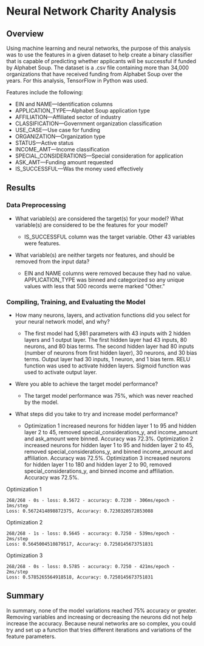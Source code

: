 # Neural Network Charity Analysis

## Overview

Using machine learning and neural networks, the purpose of this analysis was to use the features in a given dataset to help create a binary classifier that is capable of predicting whether applicants will be successful if funded by Alphabet Soup. The dataset is a .csv file containing more than 34,000 organizations that have received funding from Alphabet Soup over the years. For this analysis, TensorFlow in Python was used. 

Features include the following:  
* EIN and NAME—Identification columns
* APPLICATION_TYPE—Alphabet Soup application type
* AFFILIATION—Affiliated sector of industry
* CLASSIFICATION—Government organization classification
* USE_CASE—Use case for funding
* ORGANIZATION—Organization type
* STATUS—Active status
* INCOME_AMT—Income classification
* SPECIAL_CONSIDERATIONS—Special consideration for application
* ASK_AMT—Funding amount requested
* IS_SUCCESSFUL—Was the money used effectively

## Results

### Data Preprocessing
* What variable(s) are considered the target(s) for your model? What variable(s) are considered to be the features for your model?

  * IS_SUCCESSFUL column was the target variable. Other 43 variables were features.
 
* What variable(s) are neither targets nor features, and should be removed from the input data?
  * EIN and NAME columns were removed because they had no value. APPLICATION_TYPE was binned and categorized so any unique values with less that 500 records werre marked "Other."

### Compiling, Training, and Evaluating the Model

* How many neurons, layers, and activation functions did you select for your neural network model, and why?
  * The first model had 5,981 parameters with 43 inputs with 2 hidden layers and 1 output layer. The first hidden layer had 43 inputs, 80 neurons, and 80 bias terms. The second hidden layer had 80 inputs (number of neurons from first hidden layer), 30 neurons, and 30 bias terms. Output layer had 30 inputs, 1 neuron, and 1 bias term. RELU function was used to activate hidden layers. Sigmoid function was used to activate output layer. 

* Were you able to achieve the target model performance?
  * The target model performance was 75%, which was never reached by the model. 
  
* What steps did you take to try and increase model performance?
  * Optimization 1 increased neurons for hidden layer 1 to 95 and hidden layer 2 to 45, removed special_considerations_y, and income_amount and ask_amount were binned. Accuracy was 72.3%. Optimization 2 increased neurons for hidden layer 1 to 95 and hidden layer 2 to 45, removed special_considerations_y, and binned income_amount and affiliation. Accuracy was 72.5%. Optimization 3 increased neurons for hidden layer 1 to 180 and hidden layer 2 to 90, removed special_considerations_y, and binned income and affiliation. Accuracy was 72.5%.
 
 Optimization 1
 ```
 268/268 - 0s - loss: 0.5672 - accuracy: 0.7230 - 306ms/epoch - 1ms/step
Loss: 0.5672414898872375, Accuracy: 0.7230320572853088
 ```
 
 Optimization 2
 
 ```
268/268 - 1s - loss: 0.5645 - accuracy: 0.7250 - 539ms/epoch - 2ms/step
Loss: 0.5645004510879517, Accuracy: 0.7250145673751831
 ```
 
 Optimization 3
 
 ```
 268/268 - 0s - loss: 0.5785 - accuracy: 0.7250 - 421ms/epoch - 2ms/step
Loss: 0.5785265564918518, Accuracy: 0.7250145673751831
 ```

## Summary

In summary, none of the model variations reached 75% accuracy or greater. Removing variables and  increasing or decreasing the neurons did not help increase the accuracy. Because neural networks are so complex, you could try and set up a function that tries different iterations and variations of the feature parameters.
